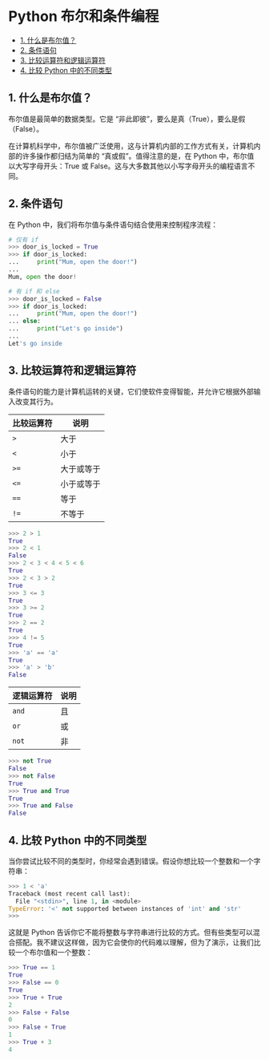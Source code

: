 # Python 布尔和条件编程<!-- omit in toc -->

- [1. 什么是布尔值？](#1-什么是布尔值)
- [2. 条件语句](#2-条件语句)
- [3. 比较运算符和逻辑运算符](#3-比较运算符和逻辑运算符)
- [4. 比较 Python 中的不同类型](#4-比较-python-中的不同类型)

## 1. 什么是布尔值？

布尔值是最简单的数据类型。它是 “非此即彼”，要么是真（True），要么是假（False）。

在计算机科学中，布尔值被广泛使用，这与计算机内部的工作方式有关，计算机内部的许多操作都归结为简单的 “真或假”。值得注意的是，在 Python 中，布尔值以大写字母开头：True 或 False。这与大多数其他以小写字母开头的编程语言不同。

## 2. 条件语句

在 Python 中，我们将布尔值与条件语句结合使用来控制程序流程：

```python
# 仅有 if
>>> door_is_locked = True
>>> if door_is_locked:
...     print("Mum, open the door!")
...
Mum, open the door!

# 有 if 和 else
>>> door_is_locked = False
>>> if door_is_locked:
...     print("Mum, open the door!")
... else:
...     print("Let's go inside")
...
Let's go inside
```

## 3. 比较运算符和逻辑运算符

条件语句的能力是计算机运转的关键，它们使软件变得智能，并允许它根据外部输入改变其行为。

| 比较运算符 | 说明       |
| ---------- | ---------- |
| `>`        | 大于       |
| `<`        | 小于       |
| `>=`       | 大于或等于 |
| `<=`       | 小于或等于 |
| `==`       | 等于       |
| `!=`       | 不等于     |

```python
>>> 2 > 1
True
>>> 2 < 1
False
>>> 2 < 3 < 4 < 5 < 6
True
>>> 2 < 3 > 2
True
>>> 3 <= 3
True
>>> 3 >= 2
True
>>> 2 == 2
True
>>> 4 != 5
True
>>> 'a' == 'a'
True
>>> 'a' > 'b'
False
```

| 逻辑运算符 | 说明 |
| ---------- | ---- |
| `and`      | 且   |
| `or`       | 或   |
| `not`      | 非   |

```python
>>> not True
False
>>> not False
True
>>> True and True
True
>>> True and False
False
```

## 4. 比较 Python 中的不同类型

当你尝试比较不同的类型时，你经常会遇到错误。假设你想比较一个整数和一个字符串：

```python
>>> 1 < 'a'
Traceback (most recent call last):
  File "<stdin>", line 1, in <module>
TypeError: '<' not supported between instances of 'int' and 'str'
>>>
```

这就是 Python 告诉你它不能将整数与字符串进行比较的方式。但有些类型可以混合搭配。我不建议这样做，因为它会使你的代码难以理解，但为了演示，让我们比较一个布尔值和一个整数：

```python
>>> True == 1
True
>>> False == 0
True
>>> True + True
2
>>> False + False
0
>>> False + True
1
>>> True + 3
4
```
